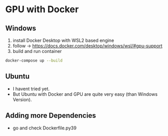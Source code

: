 # GPU with Docker

## Windows

1. install Docker Desktop with WSL2 based engine
2. follow -> https://docs.docker.com/desktop/windows/wsl/#gpu-support
3. build and run container
```bash
docker-compose up --build
```


## Ubuntu

- I havent tried yet.
- But Ubuntu with Docker and GPU are quite very easy (than Windows Version).

## Adding more Dependencies
- go and check Dockerfile.py39